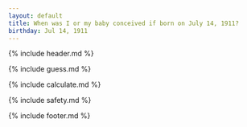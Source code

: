 ```yaml
---
layout: default
title: When was I or my baby conceived if born on July 14, 1911?
birthday: Jul 14, 1911
---
```


{% include header.md %}

{% include guess.md %}

{% include calculate.md %}

{% include safety.md %}

{% include footer.md %}



